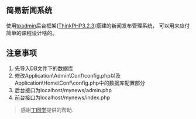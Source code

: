 ## 简易新闻系统

使用[tpadmin](https://github.com/ccsuper/TpAdmin)后台框架([ThinkPHP3.2.3](http://www.thinkphp.cn/))搭建的新闻发布管理系统，
可以用来应付简单的课程设计啥的。

## 注意事项
1. 先导入DB文件下的数据库
2. 修改Application\Admin\Conf\config.php以及Application\Home\Conf\config.php中的数据库配置部分
3. 后台接口为localhost/mynews/admin.php
4. 前台接口为localhost/mynews/index.php

> 感谢[丁同学](https://github.com/DingWentao1234)提供的帮助.
